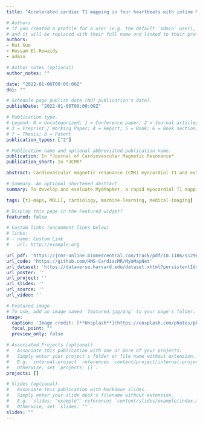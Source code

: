 ```yaml
---
title: "Accelerated cardiac T1 mapping in four heartbeats with inline MyoMapNet: a deep learning-based T1 estimation approach"

# Authors
# If you created a profile for a user (e.g. the default `admin` user), write the username (folder name) here 
# and it will be replaced with their full name and linked to their profile.
authors:
- Rui Guo
- Hossam El-Rewaidy
- admin

# Author notes (optional)
author_notes: ""

date: "2022-01-06T00:00:00Z"
doi: ""

# Schedule page publish date (NOT publication's date).
publishDate: "2022-01-06T00:00:00Z"

# Publication type.
# Legend: 0 = Uncategorized; 1 = Conference paper; 2 = Journal article;
# 3 = Preprint / Working Paper; 4 = Report; 5 = Book; 6 = Book section;
# 7 = Thesis; 8 = Patent
publication_types: ["2"]

# Publication name and optional abbreviated publication name.
publication: In *Journal of Cardiovascular Magnetic Resonance*
publication_short: In *JCMR*

abstract: Cardiovascular magnetic resonance (CMR) myocardial T1 and extracellular volume (ECV) mapping enable non-invasive quantification of diffuse interstitial fibrosis. Generally, myocardial T1 mapping consists of a preparation pulse and collection of a series of images to sample the recovering longitudinal magnetization at different time points. Based on the evolution of the longitudinal magnetization across the acquired T1-weighted images, T1 at each pixel could be determined. Over the past decade, there have been significant advances in myocardial T1 mapping sequence with different choices of magnetization preparation, number of collected T1-weighted images, and recovery period between different imaging blocks. Trade-offs depend on accuracy and precision. There are also differences in terms of coverage and respiratory motion compensation (free breathing vs. breath-holding). There is also growing interest in using a single sequence to simultaneously measure different tissue relaxation times. These approaches often require a more complicated fitting model with more parameters, resulting in a loss of precision and significantly longer reconstruction time, which reduce their clinical utility.

# Summary. An optional shortened abstract.
summary: To develop and evaluate MyoMapNet, a rapid myocardial T1 mapping approach that uses fully connected neural networks (FCNN) to estimate T1 values from four T1-weighted images collected after a single inversion pulse in four heartbeats (Look-Locker, LL4).

tags: [t1-maps, MOLLI, cardiology, machine-learning, medical-imaging]

# Display this page in the Featured widget?
featured: false

# Custom links (uncomment lines below)
# links:
# - name: Custom Link
#   url: http://example.org

url_pdf: 'https://jcmr-online.biomedcentral.com/track/pdf/10.1186/s12968-021-00834-0.pdf'
url_code: 'https://github.com/HMS-CardiacMR/MyoMapNet'
url_dataset: 'https://dataverse.harvard.edu/dataset.xhtml?persistentId=doi:10.7910/DVN/5MZYAH'
url_poster: ''
url_project: ''
url_slides: ''
url_source: ''
url_video: ''

# Featured image
# To use, add an image named `featured.jpg/png` to your page's folder. 
image:
  caption: 'Image credit: [**Unsplash**](https://unsplash.com/photos/pLCdAaMFLTE)'
  focal_point: ""
  preview_only: false

# Associated Projects (optional).
#   Associate this publication with one or more of your projects.
#   Simply enter your project's folder or file name without extension.
#   E.g. `internal-project` references `content/project/internal-project/index.md`.
#   Otherwise, set `projects: []`.
projects: []

# Slides (optional).
#   Associate this publication with Markdown slides.
#   Simply enter your slide deck's filename without extension.
#   E.g. `slides: "example"` references `content/slides/example/index.md`.
#   Otherwise, set `slides: ""`.
slides: ""
---
```

